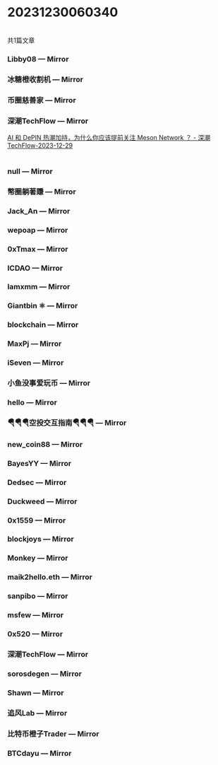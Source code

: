 <h1>20231230060340</h1><br/>共1篇文章




###  Libby08 — Mirror



















###  冰糖橙收割机 — Mirror







###  币圈慈善家 — Mirror





















###  深潮TechFlow — Mirror

<a target=_blank rel=nofollow href="https://mirror.xyz/0x0E58bB9795a9D0F065e3a8Cc2aed2A63D6977d8A/ZJxnWq22wMZxa-Edw0627MDfux63Raff_podykixdEk" >AI 和 DePIN 热潮加持，为什么你应该提前关注 Meson Network ？ - 深潮TechFlow-2023-12-29</a><br/><br/>





###  null — Mirror

















###  幣圈躺著賺 — Mirror













###  Jack_An — Mirror

















###  wepoap — Mirror











###  0xTmax — Mirror









###  ICDAO — Mirror

















###  Iamxmm — Mirror

















###  Giantbin ⚛ — Mirror











###  blockchain — Mirror













###  MaxPj — Mirror

















###  iSeven — Mirror















###  小鱼没事爱玩币 — Mirror















###  hello — Mirror













###  🪂🪂🪂空投交互指南🪂🪂🪂 — Mirror















###  new_coin88 — Mirror













###  BayesYY — Mirror



















###  Dedsec — Mirror









###  Duckweed — Mirror













###  0x1559 — Mirror













###  blockjoys — Mirror

















###  Monkey — Mirror























###  maik2hello.eth — Mirror





















###  sanpibo — Mirror

















###  msfew — Mirror







###  0x520 — Mirror















###  深潮TechFlow — Mirror







###  sorosdegen — Mirror

















###  Shawn — Mirror















###  追风Lab — Mirror















###  比特币橙子Trader — Mirror













###  BTCdayu — Mirror





